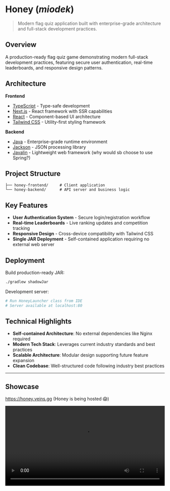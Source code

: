 # Honey (*miodek*)

> Modern flag quiz application built with enterprise-grade architecture and full-stack development practices.

## Overview

A production-ready flag quiz game demonstrating modern full-stack development practices, featuring secure user
authentication, real-time leaderboards, and responsive design patterns.

## Architecture

**Frontend**

- [TypeScript](https://www.typescriptlang.org/) - Type-safe development
- [Next.js](https://nextjs.org/) - React framework with SSR capabilities
- [React](https://react.dev/) - Component-based UI architecture
- [Tailwind CSS](https://tailwindcss.com/) - Utility-first styling framework

**Backend**

- [Java](https://www.java.com/) - Enterprise-grade runtime environment
- [Jackson](https://github.com/FasterXML/jackson-databind) - JSON processing library
- [Javalin](https://javalin.io/) - Lightweight web framework (why would sb choose to use Spring?)

## Project Structure

```
├── honey-frontend/     # Client application
└── honey-backend/      # API server and business logic
```

## Key Features

- **User Authentication System** - Secure login/registration workflow
- **Real-time Leaderboards** - Live ranking updates and competition tracking
- **Responsive Design** - Cross-device compatibility with Tailwind CSS
- **Single JAR Deployment** - Self-contained application requiring no external web server

## Deployment

Build production-ready JAR:

```bash
./gradlew shadowJar
```

Development server:

```bash
# Run HoneyLauncher class from IDE
# Server available at localhost:80
```

## Technical Highlights

- **Self-contained Architecture**: No external dependencies like Nginx required
- **Modern Tech Stack**: Leverages current industry standards and best practices
- **Scalable Architecture**: Modular design supporting future feature expansion
- **Clean Codebase**: Well-structured code following industry best practices

---

## Showcase

https://honey.veins.gg (Honey is being hosted 😱)

<video width="100%" controls>
  <source src="./showcase.mp4" type="video/mp4">
  Your browser does not support the video tag.
</video>